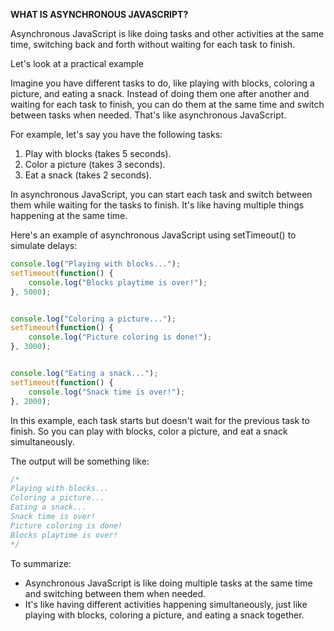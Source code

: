 **WHAT IS ASYNCHRONOUS JAVASCRIPT?**

Asynchronous JavaScript is like doing tasks and other activities at the same time, switching back and forth without waiting for each task to finish.

Let's look at a practical example

Imagine you have different tasks to do, like playing with blocks, coloring a picture, and eating a snack. Instead of doing them one after another and waiting for each task to finish, you can do them at the same time and switch between tasks when needed. That's like asynchronous JavaScript.

For example, let's say you have the following tasks:

1. Play with blocks (takes 5 seconds).
2. Color a picture (takes 3 seconds).
3. Eat a snack (takes 2 seconds).

In asynchronous JavaScript, you can start each task and switch between them while waiting for the tasks to finish. It's like having multiple things happening at the same time.

Here's an example of asynchronous JavaScript using setTimeout() to simulate delays:

```javascript
console.log("Playing with blocks...");
setTimeout(function() {
    console.log("Blocks playtime is over!");
}, 5000);


console.log("Coloring a picture...");
setTimeout(function() {
    console.log("Picture coloring is done!");
}, 3000);


console.log("Eating a snack...");
setTimeout(function() {
    console.log("Snack time is over!");
}, 2000);
```

In this example, each task starts but doesn't wait for the previous task to finish. So you can play with blocks, color a picture, and eat a snack simultaneously.

The output will be something like:

```javascript
/*
Playing with blocks...
Coloring a picture...
Eating a snack...
Snack time is over!
Picture coloring is done!
Blocks playtime is over!
*/
```

To summarize:

- Asynchronous JavaScript is like doing multiple tasks at the same time and switching between them when needed.
- It's like having different activities happening simultaneously, just like playing with blocks, coloring a picture, and eating a snack together.